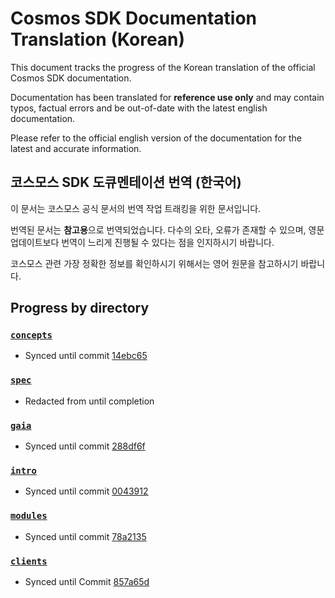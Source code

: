 # Cosmos SDK Documentation Translation (Korean)

This document tracks the progress of the Korean translation of the official Cosmos SDK documentation.

Documentation has been translated for **reference use only** and may contain typos, factual errors and be out-of-date with the latest english documentation.

Please refer to the official english version of the documentation for the latest and accurate information.

## 코스모스 SDK 도큐멘테이션 번역 (한국어)

이 문서는 코스모스 공식 문서의 번역 작업 트래킹을 위한 문서입니다.

번역된 문서는 **참고용**으로 번역되었습니다. 다수의 오타, 오류가 존재할 수 있으며, 영문 업데이트보다 번역이 느리게 진행될 수 있다는 점을 인지하시기 바랍니다.

코스모스 관련 가장 정확한 정보를 확인하시기 위해서는 영어 원문을 참고하시기 바랍니다.

## Progress by directory

### [`concepts`](../concepts/)

- Synced until commit [14ebc65](https://github.com/eligion/cosmos-sdk/commit/14ebc65daffd63e1adf17995c103aac9380207ef#diff-f874f370376bf359320af0543de53fcf)

### [`spec`](../spec/)

- Redacted from until completion

### [`gaia`](../gaia/)

- Synced until commit [288df6f](https://github.com/eligion/cosmos-sdk/commit/288df6fe69dcef8fa95aca022039f92ba1e98c11#diff-3302fe357e01f0996ddb0f10adec85f0)

### [`intro`](../intro/)

- Synced until commit [0043912](https://github.com/eligion/cosmos-sdk/commit/0043912548808b4cfd6ab84ec49ba73bd5f65b5b#diff-e518eaec0d99787e6f75682d54751821)

### [`modules`](../modules/)

- Synced until commit [78a2135](https://github.com/eligion/cosmos-sdk/commit/78a21353da978d6c2a9b711f29b3874ff9ca14ae#diff-449cc65858e8929d15f4a170950e7758)

### [`clients`](../clients/)

- Synced until Commit [857a65d](https://github.com/eligion/cosmos-sdk/commit/857a65dc610cd736a47980b5d4778e5123206a3d#diff-93dd988c16d20a1bce170b86ad89425a)
